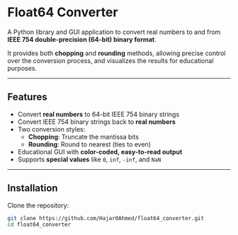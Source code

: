 # Float64 Converter

A Python library and GUI application to convert real numbers to and from **IEEE 754 double-precision (64-bit) binary format**.  

It provides both **chopping** and **rounding** methods, allowing precise control over the conversion process, and visualizes the results for educational purposes.


---

## Features

- Convert **real numbers** to 64-bit IEEE 754 binary strings
- Convert IEEE 754 binary strings back to **real numbers**
- Two conversion styles:
  - **Chopping**: Truncate the mantissa bits
  - **Rounding**: Round to nearest (ties to even)
- Educational GUI with **color-coded, easy-to-read output**
- Supports **special values** like `0`, `inf`, `-inf`, and `NaN`

---

## Installation

Clone the repository:

```bash
git clone https://github.com/Hajar0Ahmed/float64_converter.git
cd float64_converter